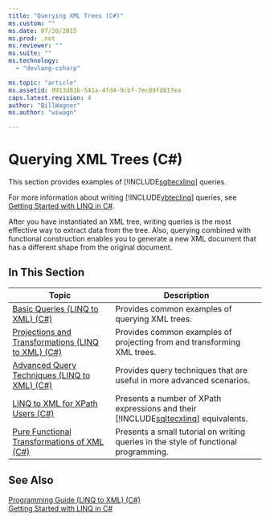 ```yaml
---
title: "Querying XML Trees (C#)"
ms.custom: ""
ms.date: 07/20/2015
ms.prod: .net
ms.reviewer: ""
ms.suite: ""
ms.technology: 
  - "devlang-csharp"

ms.topic: "article"
ms.assetid: 0913d81b-541a-4fd4-9cbf-7ec89fd817ea
caps.latest.revision: 4
author: "BillWagner"
ms.author: "wiwagn"

---
```

# Querying XML Trees (C#)
This section provides examples of [!INCLUDE[sqltecxlinq](~/includes/sqltecxlinq-md.md)] queries.  
  
 For more information about writing [!INCLUDE[vbteclinq](~/includes/vbteclinq-md.md)] queries, see [Getting Started with LINQ in C#](../../../../csharp/programming-guide/concepts/linq/getting-started-with-linq.md).  
  
 After you have instantiated an XML tree, writing queries is the most effective way to extract data from the tree. Also, querying combined with functional construction enables you to generate a new XML document that has a different shape from the original document.  
  
## In This Section  
  
|Topic|Description|  
|-----------|-----------------|  
|[Basic Queries (LINQ to XML) (C#)](../../../../csharp/programming-guide/concepts/linq/basic-queries-linq-to-xml.md)|Provides common examples of querying XML trees.|  
|[Projections and Transformations (LINQ to XML) (C#)](../../../../csharp/programming-guide/concepts/linq/projections-and-transformations-linq-to-xml.md)|Provides common examples of projecting from and transforming XML trees.|  
|[Advanced Query Techniques (LINQ to XML) (C#)](../../../../csharp/programming-guide/concepts/linq/advanced-query-techniques-linq-to-xml.md)|Provides query techniques that are useful in more advanced scenarios.|  
|[LINQ to XML for XPath Users (C#)](../../../../csharp/programming-guide/concepts/linq/linq-to-xml-for-xpath-users.md)|Presents a number of XPath expressions and their [!INCLUDE[sqltecxlinq](~/includes/sqltecxlinq-md.md)] equivalents.|  
|[Pure Functional Transformations of XML (C#)](../../../../csharp/programming-guide/concepts/linq/pure-functional-transformations-of-xml.md)|Presents a small tutorial on writing queries in the style of functional programming.|  
  
## See Also  
 [Programming Guide (LINQ to XML) (C#)](../../../../csharp/programming-guide/concepts/linq/programming-guide-linq-to-xml.md)  
 [Getting Started with LINQ in C#](../../../../csharp/programming-guide/concepts/linq/getting-started-with-linq.md)
